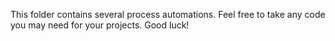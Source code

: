 This folder contains several process automations. Feel free to take any code you may need for your projects.
Good luck!
